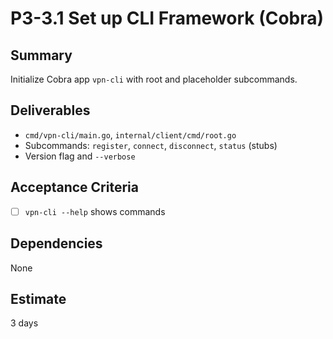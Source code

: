 # P3-3.1 Set up CLI Framework (Cobra)

## Summary
Initialize Cobra app `vpn-cli` with root and placeholder subcommands.

## Deliverables
- `cmd/vpn-cli/main.go`, `internal/client/cmd/root.go`
- Subcommands: `register`, `connect`, `disconnect`, `status` (stubs)
- Version flag and `--verbose`

## Acceptance Criteria
- [ ] `vpn-cli --help` shows commands

## Dependencies
None

## Estimate
3 days


